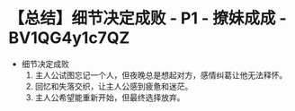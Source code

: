 # 【总结】细节决定成败 - P1 - 撩妹成成 - BV1QG4y1c7QZ

-   细节决定成败
    1.  主人公试图忘记一个人，但夜晚总是想起对方，感情纠葛让他无法释怀。
    2.  回忆和失落交织，让主人公感到疲惫和迷茫。
    3.  主人公希望能重新开始，但最终选择放弃。